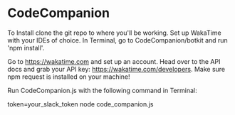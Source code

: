 # CodeCompanion

To Install clone the git repo to where you'll be working. Set up WakaTime with
your IDEs of choice. In Terminal, go to CodeCompanion/botkit and run 'npm install'.

Go to https://wakatime.com and set up an account. Head over to the API docs and
grab your API key: https://wakatime.com/developers. Make sure npm request is
installed on your machine!

Run CodeCompanion.js with the following command in Terminal:

token=your_slack_token node code_companion.js
